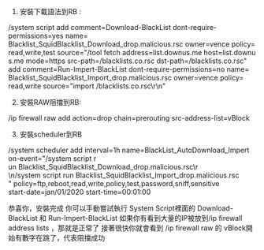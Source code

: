 

1. 安裝下載語法到RB :

/system script
add comment=Download-BlackList dont-require-permissions=yes name=\
    Blacklist_SquidBlacklist_Download_drop.malicious.rsc owner=vence policy=\
    read,write,test source="/tool fetch address=list.downus.me host=list.downu\
    s.me mode=https src-path=/blacklists.co.rsc dst-path=/blacklists.co.rsc"
add comment=Run-Impert-BlackList dont-require-permissions=no name=\
    Blacklist_SquidBlacklist_Import_drop.malicious.rsc owner=vence policy=\
    read,write source="import /blacklists.co.rsc\r\n"

2. 安裝RAW阻擋到RB:

/ip firewall raw
add action=drop chain=prerouting src-address-list=vBlock

3. 安裝scheduler到RB

/system scheduler
add interval=1h name=BlackList_AutoDownload_Impert on-event="/system script r\
    un Blacklist_SquidBlacklist_Download_drop.malicious.rsc\r\
    \n/system script run   Blacklist_SquidBlacklist_Import_drop.malicious.rsc\
    " policy=ftp,reboot,read,write,policy,test,password,sniff,sensitive \
    start-date=jan/01/2020 start-time=00:01:00


恭喜你，安裝完成
你可以手動嘗試執行 System Script裡面的 Download-BlackList 和 Run-Impert-BlackList
如果你有看到大量的IP被放到/ip firewall address lists ，那就是正常了
接著很快你就會看到 /ip firewall raw 的 vBlock開始有數字在跳了，代表阻擋成功
